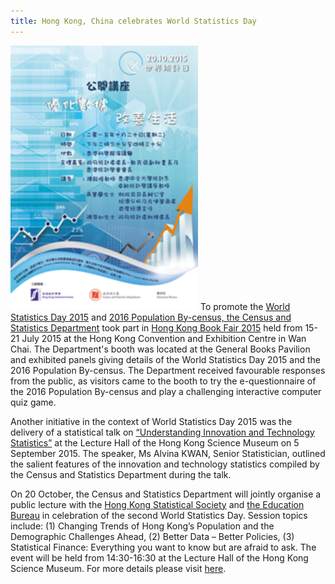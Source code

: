 ```yaml
---
title: Hong Kong, China celebrates World Statistics Day
---
```

<img src="/images/wsdposter_HK.png" alt="World Statistics Day in Hong Kong Special Administrative Region of China " style="width:300px">
To promote the <a href ="http://www.censtatd.gov.hk/statistical_literacy/wsd2015/index.jsp" target="_blank">World Statistics Day 2015</a> and <a href="http://www.censtatd.gov.hk/" target="_blank">2016 Population By-census, the Census and Statistics Department</a> took part in <a href="http://www.censtatd.gov.hk/pastprojects/bf2015/index.jsp" target="_blank">Hong Kong Book Fair 2015</a> held from 15-21 July 2015 at the Hong Kong Convention and Exhibition Centre in Wan Chai. The Department's booth was located at the General Books Pavilion and exhibited panels giving details of the World Statistics Day 2015 and the 2016 Population By-census. The Department received favourable responses from the public, as visitors came to the booth to try the e-questionnaire of the 2016 Population By-census and play a challenging interactive computer quiz game.

Another initiative in the context of World Statistics Day 2015 was the delivery of a statistical talk on <a href="http://www.censtatd.gov.hk/statistical_literacy/wsd2015/uits/index.jsp" target="_blank">“Understanding Innovation and Technology Statistics”</a> at the Lecture Hall of the Hong Kong Science Museum on 5 September 2015. The speaker, Ms Alvina KWAN, Senior Statistician, outlined the salient features of the innovation and technology statistics compiled by the Census and Statistics Department during the talk. 

On 20 October, the Census and Statistics Department will jointly organise a public lecture with the <a href="http://www.hkss.org.hk/" target="_blank">Hong Kong Statistical Society</a> and <a href="http://www.edb.gov.hk/en/" target="_blank">the Education Bureau</a> in celebration of the second World Statistics Day. Session topics include: (1) Changing Trends of Hong Kong’s Population and the Demographic Challenges Ahead, (2) Better Data – Better Policies, (3) Statistical Finance: Everything you want to know but are afraid to ask. The event will be held from 14:30-16:30 at the Lecture Hall of the Hong Kong Science Museum. For more details please visit <a href="http://www.censtatd.gov.hk/statistical_literacy/wsd2015/public_lecture/index.jsp" target="_blank">here</a>.
